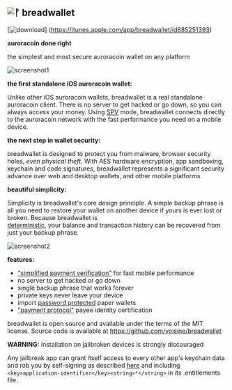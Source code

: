 ![ᚠ](/images/icon.png) breadwallet
----------------------------------

[![download](/images/Download_on_the_App_Store_Badge_US-UK_135x40.png)]
(https://itunes.apple.com/app/breadwallet/id885251393)

**auroracoin done right**

the simplest and most secure auroracoin wallet on any platform 

![screenshot1](/images/screenshot1.jpg)

**the first standalone iOS auroracoin wallet:**

Unlike other iOS auroracoin wallets, breadwallet is a real standalone auroracoin
client. There is no server to get hacked or go down, so you can always access
your money. Using
[SPV](https://en.auroracoin.it/wiki/Thin_Client_Security#Header-Only_Clients)
mode, breadwallet connects directly to the auroracoin network with the fast
performance you need on a mobile device.

**the next step in wallet security:**

breadwallet is designed to protect you from malware, browser security holes,
*even physical theft*. With AES hardware encryption, app sandboxing, keychain
and code signatures, breadwallet represents a significant security advance over
web and desktop wallets, and other mobile platforms.

**beautiful simplicity:**

Simplicity is breadwallet's core design principle. A simple backup phrase is
all you need to restore your wallet on another device if yours is ever lost or
broken.  Because breadwallet is  
[deterministic](https://github.com/auroracoin/bips/blob/master/bip-0032.mediawiki),
your balance and transaction history can be recovered from just your backup
phrase.

![screenshot2](/images/screenshot2.jpg)

**features:**

- ["simplified payment verification"](https://github.com/auroracoin/bips/blob/master/bip-0037.mediawiki) for fast mobile performance
- no server to get hacked or go down
- single backup phrase that works forever
- private keys never leave your device
- import [password protected](https://github.com/auroracoin/bips/blob/master/bip-0038.mediawiki) paper wallets
- ["payment protocol"](https://github.com/auroracoin/bips/blob/master/bip-0070.mediawiki) payee identity certification

breadwallet is open source and available under the terms of the MIT license.
Source code is available at https://github.com/voisine/breadwallet

**WARNING:** installation on jailbroken devices is strongly discouraged

Any jailbreak app can grant itself access to every other app's keychain data
and rob you by self-signing as described [here](http://www.saurik.com/id/8)
and including `<key>application-identifier</key><string>*</string>` in its
.entitlements file.

